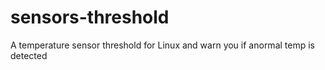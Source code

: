 # sensors-threshold
A temperature sensor threshold for Linux and warn you if anormal temp is detected

